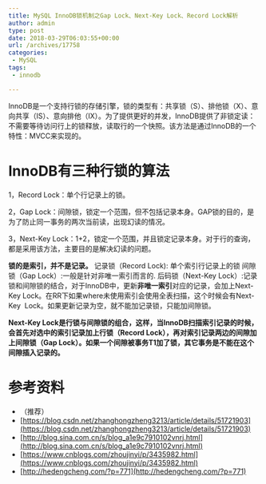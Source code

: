 ```yaml
---
title: MySQL InnoDB锁机制之Gap Lock、Next-Key Lock、Record Lock解析
author: admin
type: post
date: 2018-03-29T06:03:55+00:00
url: /archives/17758
categories:
 - MySQL
tags:
 - innodb

---
```

InnoDB是一个支持行锁的存储引擎，锁的类型有：共享锁（S）、排他锁（X）、意向共享（IS）、意向排他（IX）。为了提供更好的并发，InnoDB提供了非锁定读：不需要等待访问行上的锁释放，读取行的一个快照。该方法是通过InnoDB的一个特性：MVCC来实现的。

# **InnoDB有三种行锁的算法**

1，Record Lock：单个行记录上的锁。

2，Gap Lock：间隙锁，锁定一个范围，但不包括记录本身。GAP锁的目的，是为了防止同一事务的两次当前读，出现幻读的情况。

3，Next-Key Lock：1+2，锁定一个范围，并且锁定记录本身。对于行的查询，都是采用该方法，主要目的是解决幻读的问题。

**锁的是索引，并不是记录。**
记录锁（Record Lock): 单个索引行记录上的锁
间隙锁（Gap Lock）:一般是针对非唯一索引而言的.
后码锁（Next-Key Lock）:记录锁和间隙锁的结合，对于InnoDB中，更新**非唯一索引**对应的记录，会加上Next-Key Lock。在RR下如果where未使用索引会使用全表扫描，这个时候会有Next-Key  Lock。如果更新记录为空，就不能加记录锁，只能加间隙锁。

**Next-Key Lock是行锁与间隙锁的组合，这样，当InnoDB扫描索引记录的时候，会首先对选中的索引记录加上行锁（Record Lock），再对索引记录两边的间隙加上间隙锁（Gap Lock）。如果一个间隙被事务T1加了锁，其它事务是不能在这个间隙插入记录的。**

# **参考资料**

 * （推荐）
 * [https://blog.csdn.net/zhanghongzheng3213/article/details/51721903](https://blog.csdn.net/zhanghongzheng3213/article/details/51721903)
 * [http://blog.sina.com.cn/s/blog_a1e9c7910102vnrj.html](http://blog.sina.com.cn/s/blog_a1e9c7910102vnrj.html)
 * [https://www.cnblogs.com/zhoujinyi/p/3435982.html](https://www.cnblogs.com/zhoujinyi/p/3435982.html)
 * [http://hedengcheng.com/?p=771](http://hedengcheng.com/?p=771)